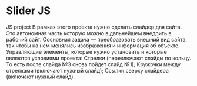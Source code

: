 # Slider JS
 JS project
В рамках этого проекта нужно сделать слайдер для сайта. Это автономная часть которую можно в дальнейшем внедрить в рабочий сайт. 
Оосновная задача — преобразовать внешний вид сайта, так чтобы на нем менялись изображения и информация об объекте. 
Управляющие элементы, которые нужно установить и которые являются условиями проекта:
    Стрелки (переключают слайды по кольцу. То есть после слайда №3 снова пойдет слайд №1);
    Кружочки между стрелками (включают нужный слайд);
    Ссылки сверху слайдера (включают нужный слайд).

